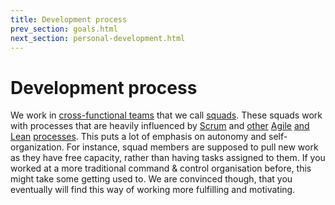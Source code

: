 ```yaml
---
title: Development process
prev_section: goals.html
next_section: personal-development.html
---
```


# Development process

We work in [cross-functional teams](http://engineering.stylight.com/formed-cross-functional-business-teams/) that we call [squads](units.html). These squads work with processes that are heavily influenced by [Scrum](https://www.dropbox.com/s/7bgefahaiohjp16/Scrum-and-XP-from-the-Trenches-2nd-edition.pdf?dl=0) and [other](https://www.youtube.com/watch?v=jyZEikKWhAU) [Agile](http://www.agilemanifesto.org/principles.html) [and](https://www.youtube.com/watch?v=d4qldY0g_dI) [Lean](http://www.allaboutagile.com/7-key-principles-of-lean-software-development-2/) [processes](http://www.agileproductdesign.com/blog/2009/kanban_over_simplified.html). This puts a lot of emphasis on autonomy and self-organization. For instance, squad members are supposed to pull new work as they have free capacity, rather than having tasks assigned to them. If you worked at a more traditional command & control organisation before, this might take some getting used to. We are convinced though, that you eventually will find this way of working more fulfilling and motivating.